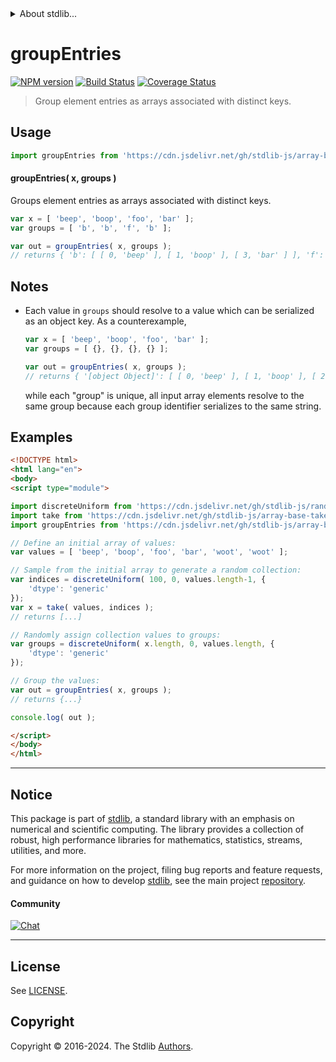<!--

@license Apache-2.0

Copyright (c) 2023 The Stdlib Authors.

Licensed under the Apache License, Version 2.0 (the "License");
you may not use this file except in compliance with the License.
You may obtain a copy of the License at

   http://www.apache.org/licenses/LICENSE-2.0

Unless required by applicable law or agreed to in writing, software
distributed under the License is distributed on an "AS IS" BASIS,
WITHOUT WARRANTIES OR CONDITIONS OF ANY KIND, either express or implied.
See the License for the specific language governing permissions and
limitations under the License.

-->


<details>
  <summary>
    About stdlib...
  </summary>
  <p>We believe in a future in which the web is a preferred environment for numerical computation. To help realize this future, we've built stdlib. stdlib is a standard library, with an emphasis on numerical and scientific computation, written in JavaScript (and C) for execution in browsers and in Node.js.</p>
  <p>The library is fully decomposable, being architected in such a way that you can swap out and mix and match APIs and functionality to cater to your exact preferences and use cases.</p>
  <p>When you use stdlib, you can be absolutely certain that you are using the most thorough, rigorous, well-written, studied, documented, tested, measured, and high-quality code out there.</p>
  <p>To join us in bringing numerical computing to the web, get started by checking us out on <a href="https://github.com/stdlib-js/stdlib">GitHub</a>, and please consider <a href="https://opencollective.com/stdlib">financially supporting stdlib</a>. We greatly appreciate your continued support!</p>
</details>

# groupEntries

[![NPM version][npm-image]][npm-url] [![Build Status][test-image]][test-url] [![Coverage Status][coverage-image]][coverage-url] <!-- [![dependencies][dependencies-image]][dependencies-url] -->

> Group element entries as arrays associated with distinct keys.

<!-- Section to include introductory text. Make sure to keep an empty line after the intro `section` element and another before the `/section` close. -->

<section class="intro">

</section>

<!-- /.intro -->

<!-- Package usage documentation. -->



<section class="usage">

## Usage

```javascript
import groupEntries from 'https://cdn.jsdelivr.net/gh/stdlib-js/array-base-group-entries@esm/index.mjs';
```

#### groupEntries( x, groups )

Groups element entries as arrays associated with distinct keys.

```javascript
var x = [ 'beep', 'boop', 'foo', 'bar' ];
var groups = [ 'b', 'b', 'f', 'b' ];

var out = groupEntries( x, groups );
// returns { 'b': [ [ 0, 'beep' ], [ 1, 'boop' ], [ 3, 'bar' ] ], 'f': [ [ 2, 'foo' ] ] }
```

</section>

<!-- /.usage -->

<!-- Package usage notes. Make sure to keep an empty line after the `section` element and another before the `/section` close. -->

<section class="notes">

## Notes

-   Each value in `groups` should resolve to a value which can be serialized as an object key. As a counterexample,

    ```javascript
    var x = [ 'beep', 'boop', 'foo', 'bar' ];
    var groups = [ {}, {}, {}, {} ];

    var out = groupEntries( x, groups );
    // returns { '[object Object]': [ [ 0, 'beep' ], [ 1, 'boop' ], [ 2, 'foo' ], [ 3, 'bar' ] ] }
    ```

    while each "group" is unique, all input array elements resolve to the same group because each group identifier serializes to the same string.

</section>

<!-- /.notes -->

<!-- Package usage examples. -->

<section class="examples">

## Examples

<!-- eslint no-undef: "error" -->

```html
<!DOCTYPE html>
<html lang="en">
<body>
<script type="module">

import discreteUniform from 'https://cdn.jsdelivr.net/gh/stdlib-js/random-array-discrete-uniform@esm/index.mjs';
import take from 'https://cdn.jsdelivr.net/gh/stdlib-js/array-base-take-indexed@esm/index.mjs';
import groupEntries from 'https://cdn.jsdelivr.net/gh/stdlib-js/array-base-group-entries@esm/index.mjs';

// Define an initial array of values:
var values = [ 'beep', 'boop', 'foo', 'bar', 'woot', 'woot' ];

// Sample from the initial array to generate a random collection:
var indices = discreteUniform( 100, 0, values.length-1, {
    'dtype': 'generic'
});
var x = take( values, indices );
// returns [...]

// Randomly assign collection values to groups:
var groups = discreteUniform( x.length, 0, values.length, {
    'dtype': 'generic'
});

// Group the values:
var out = groupEntries( x, groups );
// returns {...}

console.log( out );

</script>
</body>
</html>
```

</section>

<!-- /.examples -->

<!-- Section to include cited references. If references are included, add a horizontal rule *before* the section. Make sure to keep an empty line after the `section` element and another before the `/section` close. -->

<section class="references">

</section>

<!-- /.references -->

<!-- Section for related `stdlib` packages. Do not manually edit this section, as it is automatically populated. -->

<section class="related">

</section>

<!-- /.related -->

<!-- Section for all links. Make sure to keep an empty line after the `section` element and another before the `/section` close. -->


<section class="main-repo" >

* * *

## Notice

This package is part of [stdlib][stdlib], a standard library with an emphasis on numerical and scientific computing. The library provides a collection of robust, high performance libraries for mathematics, statistics, streams, utilities, and more.

For more information on the project, filing bug reports and feature requests, and guidance on how to develop [stdlib][stdlib], see the main project [repository][stdlib].

#### Community

[![Chat][chat-image]][chat-url]

---

## License

See [LICENSE][stdlib-license].


## Copyright

Copyright &copy; 2016-2024. The Stdlib [Authors][stdlib-authors].

</section>

<!-- /.stdlib -->

<!-- Section for all links. Make sure to keep an empty line after the `section` element and another before the `/section` close. -->

<section class="links">

[npm-image]: http://img.shields.io/npm/v/@stdlib/array-base-group-entries.svg
[npm-url]: https://npmjs.org/package/@stdlib/array-base-group-entries

[test-image]: https://github.com/stdlib-js/array-base-group-entries/actions/workflows/test.yml/badge.svg?branch=v0.2.2
[test-url]: https://github.com/stdlib-js/array-base-group-entries/actions/workflows/test.yml?query=branch:v0.2.2

[coverage-image]: https://img.shields.io/codecov/c/github/stdlib-js/array-base-group-entries/main.svg
[coverage-url]: https://codecov.io/github/stdlib-js/array-base-group-entries?branch=main

<!--

[dependencies-image]: https://img.shields.io/david/stdlib-js/array-base-group-entries.svg
[dependencies-url]: https://david-dm.org/stdlib-js/array-base-group-entries/main

-->

[chat-image]: https://img.shields.io/gitter/room/stdlib-js/stdlib.svg
[chat-url]: https://app.gitter.im/#/room/#stdlib-js_stdlib:gitter.im

[stdlib]: https://github.com/stdlib-js/stdlib

[stdlib-authors]: https://github.com/stdlib-js/stdlib/graphs/contributors

[umd]: https://github.com/umdjs/umd
[es-module]: https://developer.mozilla.org/en-US/docs/Web/JavaScript/Guide/Modules

[deno-url]: https://github.com/stdlib-js/array-base-group-entries/tree/deno
[deno-readme]: https://github.com/stdlib-js/array-base-group-entries/blob/deno/README.md
[umd-url]: https://github.com/stdlib-js/array-base-group-entries/tree/umd
[umd-readme]: https://github.com/stdlib-js/array-base-group-entries/blob/umd/README.md
[esm-url]: https://github.com/stdlib-js/array-base-group-entries/tree/esm
[esm-readme]: https://github.com/stdlib-js/array-base-group-entries/blob/esm/README.md
[branches-url]: https://github.com/stdlib-js/array-base-group-entries/blob/main/branches.md

[stdlib-license]: https://raw.githubusercontent.com/stdlib-js/array-base-group-entries/main/LICENSE

</section>

<!-- /.links -->

